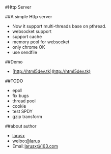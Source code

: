 #Http Server

##A simple Http server
*	Now it support multi-threads base on pthread.	
*	websocket support
* support cache
* memory pool for websocket
* only chrome OK
* use sendfile

##Demo
* [http://html5dev.tk](http://html5dev.tk)

##TODO
* epoll 
* fix bugs
* thread pool
* cookie
* test SPDY
* gzip transform

##about author
* [larusx](http://posix.sinaapp.com)
* weibo:[@larus](http://weibo.com/larus)
* Email:larusx@163.com
